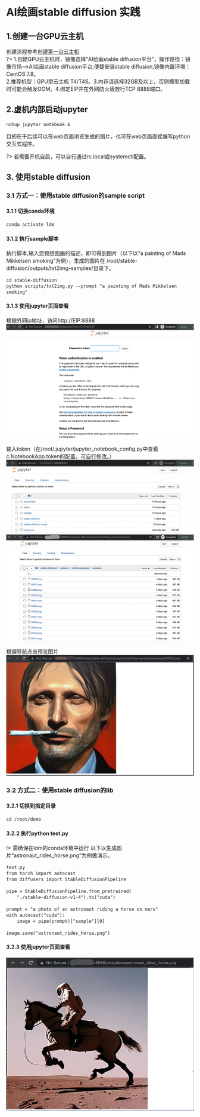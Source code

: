 # AI绘画stable diffusion 实践

## 1.创建一台GPU云主机
创建流程参考[创建第一台云主机](https://docs.ucloud.cn/uhost/newuser/briefguide)</br>
?> 1.创建GPU云主机时，镜像选择“AI绘画stable diffusion平台”，操作路径：镜像市场——>AI绘画stable diffusion平台,便捷安装stable diffusion,镜像内置环境：CentOS 7.8。</br> 2.推荐机型：GPU型云主机 T4/T4S。3.内存请选择32GB及以上，否则模型加载时可能会触发OOM。4.绑定EIP并在外网防火墙放行TCP 8888端口。
   
 ## 2.虚机内部启动jupyter
 
 ```
 nohup jupyter notebook &
 ```
 目的在于后续可以在web页面浏览生成的图片，也可在web页面直接编写python交互式程序。

?> 若需要开机自启，可以自行通过rc.local或systemctl配置。

## 3. 使用stable diffusion
### 3.1 方式一：使用stable diffusion的sample script
#### 3.1.1 切换conda环境

```
conda activate ldm
```
#### 3.1.2 执行sample脚本
执行脚本,输入您预想图画的描述，即可得到图片（以下以“a painting of Mads Mikkelsen smoking”为例），生成的图片在 /root/stable-diffusion/outputs/txt2img-samples/目录下。
```
cd stable-diffusion
python scripts/txt2img.py --prompt "a painting of Mads Mikkelsen smoking"
```
#### 3.1.3 使用jupyter页面查看
根据外网ip地址，访问http://EIP:8888
![img](/practice/image/jupyter1.png)

输入token（在/root/.jupyter/jupyter_notebook_config.py中查看c.NotebookApp.token的配置，可自行修改。）
![img](/practice/image/jupyter2.png) </br>
![img](/practice/image/jupyter3.png)

根据导航点击预览图片
![img](/practice/image/jupyter5.png)

### 3.2 方式二：使用stable diffusion的lib
#### 3.2.1 切换到指定目录
```
cd /root/demo
```
#### 3.2.2 执行python test.py
!> 需确保在ldm的conda环境中运行
以下以生成图片“astronaut_rides_horse.png”为例做演示。
```
test.py
from torch import autocast
from diffusers import StableDiffusionPipeline
 
pipe = StableDiffusionPipeline.from_pretrained(
    "./stable-diffusion-v1-4").to("cuda")
 
prompt = "a photo of an astronaut riding a horse on mars"
with autocast("cuda"):
    image = pipe(prompt)["sample"][0] 
     
image.save("astronaut_rides_horse.png")
```

#### 3.2.3 使用jupyter页面查看
![img](/practice/image/jupyter4.png)

 
   
   
   

